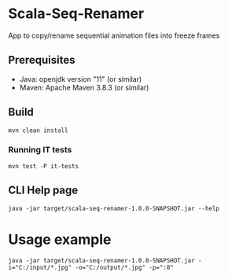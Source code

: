 # Scala-Seq-Renamer

App to copy/rename sequential animation files into freeze frames

## Prerequisites

- Java: openjdk version "11" (or similar)
- Maven: Apache Maven 3.8.3 (or similar)

## Build

```
mvn clean install
```

### Running IT tests

```
mvn test -P it-tests
```

## CLI Help page

```
java -jar target/scala-seq-renamer-1.0.0-SNAPSHOT.jar --help
```

# Usage example

```
java -jar target/scala-seq-renamer-1.0.0-SNAPSHOT.jar -i="C:/input/*.jpg" -o="C:/output/*.jpg" -p=":8"
```
